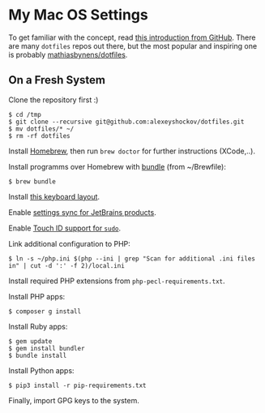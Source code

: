 # My Mac OS Settings

To get familiar with the concept, read [this introduction from GitHub](https://dotfiles.github.io). There are many `dotfiles` repos out there, but the most popular and inspiring one is probably [mathiasbynens/dotfiles](https://github.com/mathiasbynens/dotfiles).

## On a Fresh System

Clone the repository first :)

```
$ cd /tmp
$ git clone --recursive git@github.com:alexeyshockov/dotfiles.git
$ mv dotfiles/* ~/
$ rm -rf dotfiles
```

Install [Homebrew](http://brew.sh/), then run `brew doctor` for further instructions (XCode,..).

Install programms over Homebrew with [bundle](https://github.com/Homebrew/homebrew-bundle) (from ~/Brewfile):

```
$ brew bundle
```

Install [this keyboard layout](https://github.com/tonsky/Universal-Layout).

Enable [settings sync for JetBrains products](https://www.jetbrains.com/help/idea/sharing-your-ide-settings.html#IDE_settings_sync).

Enable [Touch ID support for `sudo`](https://dev.to/equiman/how-to-use-macos-s-touch-id-on-terminal-5fhg).

Link additional configuration to PHP:

```
$ ln -s ~/php.ini $(php --ini | grep "Scan for additional .ini files in" | cut -d ':' -f 2)/local.ini
```

Install required PHP extensions from `php-pecl-requirements.txt`.

Install PHP apps:

```
$ composer g install
```

Install Ruby apps:

```
$ gem update
$ gem install bundler
$ bundle install
```

Install Python apps:

```
$ pip3 install -r pip-requirements.txt
```

Finally, import GPG keys to the system.
